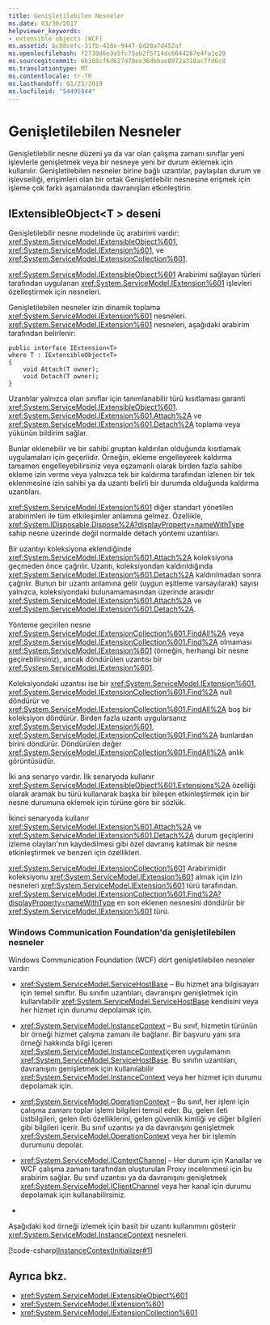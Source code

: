 ```yaml
---
title: Genişletilebilen Nesneler
ms.date: 03/30/2017
helpviewer_keywords:
- extensible objects [WCF]
ms.assetid: bc88cefc-31fb-428e-9447-6d20a7d452af
ms.openlocfilehash: f2738d6e3a5fc75ab2f5714dc6644267e4fa1e29
ms.sourcegitcommit: 6b308cf6d627d78ee36dbbae8972a310ac7fd6c8
ms.translationtype: MT
ms.contentlocale: tr-TR
ms.lasthandoff: 01/23/2019
ms.locfileid: "54495844"
---
```

# <a name="extensible-objects"></a>Genişletilebilen Nesneler
Genişletilebilir nesne düzeni ya da var olan çalışma zamanı sınıflar yeni işlevlerle genişletmek veya bir nesneye yeni bir durum eklemek için kullanılır. Genişletilebilen nesneler birine bağlı uzantılar, paylaşılan durum ve işlevselliği, erişimleri olan bir ortak Genişletilebilir nesnesine erişmek için işleme çok farklı aşamalarında davranışları etkinleştirin.  
  
## <a name="the-iextensibleobjectt-pattern"></a>IExtensibleObject\<T > deseni  
 Genişletilebilir nesne modelinde üç arabirimi vardır: <xref:System.ServiceModel.IExtensibleObject%601>, <xref:System.ServiceModel.IExtension%601>, ve <xref:System.ServiceModel.IExtensionCollection%601>.  
  
 <xref:System.ServiceModel.IExtensibleObject%601> Arabirimi sağlayan türleri tarafından uygulanan <xref:System.ServiceModel.IExtension%601> işlevleri özelleştirmek için nesneleri.  
  
 Genişletilebilen nesneler izin dinamik toplama <xref:System.ServiceModel.IExtension%601> nesneleri. <xref:System.ServiceModel.IExtension%601> nesneleri, aşağıdaki arabirim tarafından belirlenir:  
  
```  
public interface IExtension<T>  
where T : IExtensibleObject<T>  
{  
    void Attach(T owner);  
    void Detach(T owner);  
}  
```  
  
 Uzantılar yalnızca olan sınıflar için tanımlanabilir türü kısıtlaması garanti <xref:System.ServiceModel.IExtensibleObject%601>. <xref:System.ServiceModel.IExtension%601.Attach%2A> ve <xref:System.ServiceModel.IExtension%601.Detach%2A> toplama veya yükünün bildirim sağlar.  
  
 Bunlar eklenebilir ve bir sahibi gruptan kaldırılan olduğunda kısıtlamak uygulamaları için geçerlidir. Örneğin, ekleme engelleyerek kaldırma tamamen engelleyebilirsiniz veya eşzamanlı olarak birden fazla sahibe ekleme izin verme veya yalnızca tek bir kaldırma tarafından izlenen bir tek eklenmesine izin sahibi ya da uzantı belirli bir durumda olduğunda kaldırma uzantıları.  
  
 <xref:System.ServiceModel.IExtension%601> diğer standart yönetilen arabirimleri ile tüm etkileşimler anlamına gelmez. Özellikle, <xref:System.IDisposable.Dispose%2A?displayProperty=nameWithType> sahip nesne üzerinde değil normalde detach yöntemi uzantıları.  
  
 Bir uzantıyı koleksiyona eklendiğinde <xref:System.ServiceModel.IExtension%601.Attach%2A> koleksiyona geçmeden önce çağrılır. Uzantı, koleksiyondan kaldırıldığında <xref:System.ServiceModel.IExtension%601.Detach%2A> kaldırılmadan sonra çağrılır. Bunun bir uzantı anlamına gelir (uygun eşitleme varsayılarak) sayısı yalnızca, koleksiyondaki bulunamamasından üzerinde arasıdır <xref:System.ServiceModel.IExtension%601.Attach%2A> ve <xref:System.ServiceModel.IExtension%601.Detach%2A>.  
  
 Yönteme geçirilen nesne <xref:System.ServiceModel.IExtensionCollection%601.FindAll%2A> veya <xref:System.ServiceModel.IExtensionCollection%601.Find%2A> olmaması <xref:System.ServiceModel.IExtension%601> (örneğin, herhangi bir nesne geçirebilirsiniz), ancak döndürülen uzantısı bir <xref:System.ServiceModel.IExtension%601>.  
  
 Koleksiyondaki uzantısı ise bir <xref:System.ServiceModel.IExtension%601>, <xref:System.ServiceModel.IExtensionCollection%601.Find%2A> null döndürür ve <xref:System.ServiceModel.IExtensionCollection%601.FindAll%2A> boş bir koleksiyon döndürür. Birden fazla uzantı uygularsanız <xref:System.ServiceModel.IExtension%601>, <xref:System.ServiceModel.IExtensionCollection%601.Find%2A> bunlardan birini döndürür. Döndürülen değer <xref:System.ServiceModel.IExtensionCollection%601.FindAll%2A> anlık görüntüsüdür.
  
 İki ana senaryo vardır. İlk senaryoda kullanır <xref:System.ServiceModel.IExtensibleObject%601.Extensions%2A> özelliği olarak aramak bu türü kullanarak başka bir bileşen etkinleştirmek için bir nesne durumuna eklemek için türüne göre bir sözlük.  
  
 İkinci senaryoda kullanır <xref:System.ServiceModel.IExtension%601.Attach%2A> ve <xref:System.ServiceModel.IExtension%601.Detach%2A> durum geçişlerini izleme olayları'nın kaydedilmesi gibi özel davranış katılmak bir nesne etkinleştirmek ve benzeri için özellikleri.  
  
 <xref:System.ServiceModel.IExtensionCollection%601> Arabirimidir koleksiyonu <xref:System.ServiceModel.IExtension%601> almak için izin nesneleri <xref:System.ServiceModel.IExtension%601> türü tarafından. <xref:System.ServiceModel.IExtensionCollection%601.Find%2A?displayProperty=nameWithType> en son eklenen nesnesini döndürür bir <xref:System.ServiceModel.IExtension%601> türü.  
  
### <a name="extensible-objects-in-windows-communication-foundation"></a>Windows Communication Foundation'da genişletilebilen nesneler  
 Windows Communication Foundation (WCF) dört genişletilebilen nesneler vardır:  
  
-   <xref:System.ServiceModel.ServiceHostBase> – Bu hizmet ana bilgisayarı için temel sınıftır.  Bu sınıfın uzantıları, davranışını genişletmek için kullanılabilir <xref:System.ServiceModel.ServiceHostBase> kendisini veya her hizmet için durumu depolamak için.  
  
-   <xref:System.ServiceModel.InstanceContext> – Bu sınıf, hizmetin türünün bir örneği hizmet çalışma zamanı ile bağlanır.  Bir başvuru yanı sıra örneği hakkında bilgi içeren <xref:System.ServiceModel.InstanceContext>içeren uygulamanın <xref:System.ServiceModel.ServiceHostBase>. Bu sınıfın uzantıları, davranışını genişletmek için kullanılabilir <xref:System.ServiceModel.InstanceContext> veya her hizmet için durumu depolamak için.  
  
-   <xref:System.ServiceModel.OperationContext> – Bu sınıf, her işlem için çalışma zamanı toplar işlemi bilgileri temsil eder.  Bu, gelen ileti üstbilgileri, gelen ileti özelliklerini, gelen güvenlik kimliği ve diğer bilgileri gibi bilgileri içerir.  Bu sınıf uzantısı ya da davranışını genişletmek <xref:System.ServiceModel.OperationContext> veya her bir işlemin durumunu depolar.  
  
-   <xref:System.ServiceModel.IContextChannel> – Her durum için Kanallar ve WCF çalışma zamanı tarafından oluşturulan Proxy incelenmesi için bu arabirim sağlar.  Bu sınıf uzantısı ya da davranışını genişletmek <xref:System.ServiceModel.IClientChannel> veya her kanal için durumu depolamak için kullanabilirsiniz.  
  
-  
  
 Aşağıdaki kod örneği izlemek için basit bir uzantı kullanımını gösterir <xref:System.ServiceModel.InstanceContext> nesneleri.  
  
 [!code-csharp[IInstanceContextInitializer#1](../../../../samples/snippets/csharp/VS_Snippets_CFX/iinstancecontextinitializer/cs/initializer.cs#1)]  
  
## <a name="see-also"></a>Ayrıca bkz.
- <xref:System.ServiceModel.IExtensibleObject%601>
- <xref:System.ServiceModel.IExtension%601>
- <xref:System.ServiceModel.IExtensionCollection%601>
